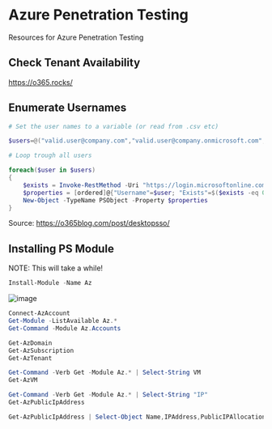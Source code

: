 # Azure Penetration Testing
Resources for Azure Penetration Testing

## Check Tenant Availability
https://o365.rocks/


## Enumerate Usernames
```powershell
# Set the user names to a variable (or read from .csv etc)

$users=@("valid.user@company.com","valid.user@company.onmicrosoft.com","invalid.user@company.com","valid.user_gmail.com#EXT#@company.onmicrosoft.com")

# Loop trough all users

foreach($user in $users)
{
    $exists = Invoke-RestMethod -Uri "https://login.microsoftonline.com/common/GetCredentialType" -ContentType "application/json" -Method POST -Body (@{"username"="$user"; "isOtherIdpSupported" =  $true}|ConvertTo-Json) | Select -ExpandProperty IfExistsResult
    $properties = [ordered]@{"Username"=$user; "Exists"=$($exists -eq 0 -or $exists -eq 6)}
    New-Object -TypeName PSObject -Property $properties
}
```
Source: https://o365blog.com/post/desktopsso/


## Installing PS Module
NOTE: This will take a while!

```powershell
Install-Module -Name Az
```

![image](https://user-images.githubusercontent.com/65491437/155021256-035c30a7-02b1-406f-a133-1b3b09e35c6f.png)

```powershell
Connect-AzAccount
Get-Module -ListAvailable Az.*
Get-Command -Module Az.Accounts
```
```powershell
Get-AzDomain
Get-AzSubscription
Get-AzTenant
```
```powershell
Get-Command -Verb Get -Module Az.* | Select-String VM
Get-AzVM
```
```powershell
Get-Command -Verb Get -Module Az.* | Select-String "IP"
Get-AzPublicIpAddress
```

```powershell
Get-AzPublicIpAddress | Select-Object Name,IPAddress,PublicIPAllocationMethod
```

